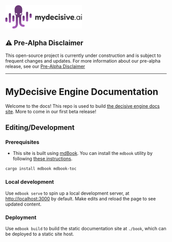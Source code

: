 <img src="src/media/logo.png" alt="MyDecisive logo">

## ⚠️ **Pre-Alpha Disclaimer**
This open-source project is currently under construction and is subject to frequent changes and updates. For more information about our pre-alpha release, see our [Pre-Alpha Disclaimer](./DISCLAIMER.md)

----

# MyDecisive Engine Documentation

Welcome to the docs! This repo is used to build [the decisive engine docs site](https://decisiveai.github.io/mdai-docs/). More to come in our first beta release!

## Editing/Development

### Prerequisites

- This site is built using [mdBook](https://github.com/rust-lang/mdBook). You can install the `mdbook` utility by following [these instructions](https://rust-lang.github.io/mdBook/guide/installation.html).

```sh
cargo install mdbook mdbook-toc
```

### Local development

Use `mdbook serve` to spin up a local development server, at [http://localhost:3000](http://localhost:3000) by default. Make edits and reload the page to see updated content.

### Deployment

Use `mdbook build` to build the static documentation site at `./book`, which can be deployed to a static site host.
